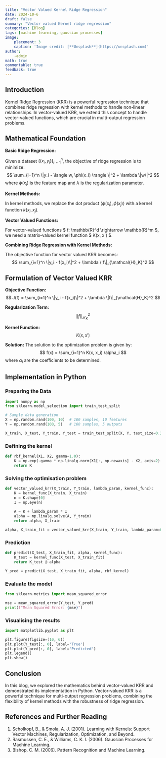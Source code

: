```yaml
---
title: "Vector Valued Kernel Ridge Regression"
date: 2024-10-6
draft: false
summary: "Vector valued Kernel ridge regression"
categories: [Blog]
tags: [machine learning, gaussian processes]
image:
    placement: 3
    caption: 'Image credit: [**Unsplash**](https://unsplash.com)'
author:
    -admin
math: true
commentable: true
feedback: true
---
```


## Introduction

Kernel Ridge Regression (KRR) is a powerful regression technique that combines ridge regression with kernel methods to handle non-linear relationships. In vector-valued KRR, we extend this concept to handle vector-valued functions, which are crucial in multi-output regression problems.

## Mathematical Foundation

**Basic Ridge Regression:**

Given a dataset $\{(x_i, y_i)\}_{i=1}^n$, the objective of ridge regression is to minimize:
$$ \sum_{i=1}^n \|y_i - \langle w, \phi(x_i) \rangle \|^2 + \lambda \|w\|^2 $$
where $\phi(x_i)$ is the feature map and $\lambda$ is the regularization parameter.

**Kernel Methods:**

In kernel methods, we replace the dot product $\langle \phi(x_i), \phi(x_j) \rangle$ with a kernel function $k(x_i, x_j)$.

**Vector Valued Functions:**

For vector-valued functions $ f: \mathbb{R}^d \rightarrow \mathbb{R}^m $, we need a matrix-valued kernel function $ K(x, x') $.

**Combining Ridge Regression with Kernel Methods:**

The objective function for vector valued KRR becomes:
$$ \sum_{i=1}^n \|y_i - f(x_i)\|^2 + \lambda \|f\|_{\mathcal{H}_K}^2 $$

## Formulation of Vector Valued KRR

**Objective Function:**
$$ J(f) = \sum_{i=1}^n \|y_i - f(x_i)\|^2 + \lambda \|f\|_{\mathcal{H}_K}^2 $$

**Regularization Term:**
$$ \|f\|_{\mathcal{H}_K}^2 $$

**Kernel Function:**
$$ K(x, x') $$

**Solution:**
The solution to the optimization problem is given by:
$$ f(x) = \sum_{i=1}^n K(x, x_i) \alpha_i $$
where $\alpha_i$ are the coefficients to be determined.

## Implementation in Python

### Preparing the Data

```python
import numpy as np
from sklearn.model_selection import train_test_split

# Sample data generation
X = np.random.rand(100, 10)  # 100 samples, 10 features
Y = np.random.rand(100, 5)   # 100 samples, 5 outputs

X_train, X_test, Y_train, Y_test = train_test_split(X, Y, test_size=0.2, random_state=42)
```

### Defining the kernel

```python
def rbf_kernel(X1, X2, gamma=1.0):
    K = np.exp(-gamma * np.linalg.norm(X1[:, np.newaxis] - X2, axis=2) ** 2)
    return K
```

### Solving the optimisation problem

```python
def vector_valued_krr(X_train, Y_train, lambda_param, kernel_func):
    K = kernel_func(X_train, X_train)
    n = K.shape[0]
    I = np.eye(n)
    
    A = K + lambda_param * I
    alpha = np.linalg.solve(A, Y_train)
    return alpha, X_train

alpha, X_train_fit = vector_valued_krr(X_train, Y_train, lambda_param=0.1, kernel_func=rbf_kernel)
```

### Prediction

```python
def predict(X_test, X_train_fit, alpha, kernel_func):
    K_test = kernel_func(X_test, X_train_fit)
    return K_test @ alpha

Y_pred = predict(X_test, X_train_fit, alpha, rbf_kernel)
```

### Evaluate the model

```python
from sklearn.metrics import mean_squared_error

mse = mean_squared_error(Y_test, Y_pred)
print(f"Mean Squared Error: {mse}")
```

### Visualising the results

```python
import matplotlib.pyplot as plt

plt.figure(figsize=(10, 6))
plt.plot(Y_test[:, 0], label='True')
plt.plot(Y_pred[:, 0], label='Predicted')
plt.legend()
plt.show()
```

## Conclusion

In this blog, we explored the mathematics behind vector-valued KRR and demonstrated its implementation in Python. Vector-valued KRR is a powerful technique for multi-output regression problems, combining the flexibility of kernel methods with the robustness of ridge regression.

## References and Further Reading

1. Scholkopf, B., & Smola, A. J. (2001). Learning with Kernels: Support Vector Machines, Regularization, Optimization, and Beyond.
2. Rasmussen, C. E., & Williams, C. K. I. (2006). Gaussian Processes for Machine Learning.
3. Bishop, C. M. (2006). Pattern Recognition and Machine Learning.


